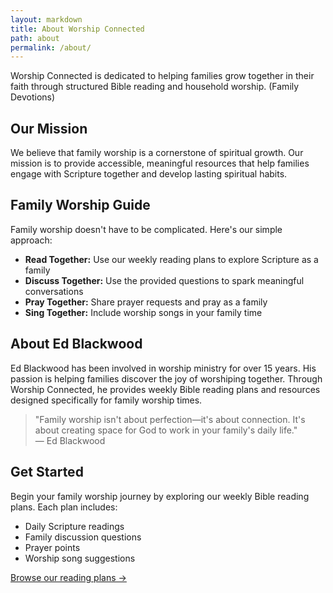 ```yaml
---
layout: markdown
title: About Worship Connected
path: about
permalink: /about/
---
```

<div class="lead text-xl text-gray-600 mb-8">
Worship Connected is dedicated to helping families grow together in their faith through structured Bible reading and household worship. (Family Devotions)</div>



## Our Mission

We believe that family worship is a cornerstone of spiritual growth. Our mission is to provide accessible, meaningful resources that help families engage with Scripture together and develop lasting spiritual habits.

## Family Worship Guide

Family worship doesn't have to be complicated. Here's our simple approach:

* **Read Together:** Use our weekly reading plans to explore Scripture as a family
* **Discuss Together:** Use the provided questions to spark meaningful conversations
* **Pray Together:** Share prayer requests and pray as a family
* **Sing Together:** Include worship songs in your family time

## About Ed Blackwood

Ed Blackwood has been involved in worship ministry for over 15 years. His passion is helping families discover the joy of worshiping together. Through Worship Connected, he provides weekly Bible reading plans and resources designed specifically for family worship times.

<div class="bg-blue-50 border-l-4 border-blue-500 p-4 my-8">
  <blockquote class="text-lg italic text-gray-700">
    "Family worship isn't about perfection—it's about connection. It's about creating space for God to work in your family's daily life."
    <footer class="mt-2 text-gray-600">— Ed Blackwood</footer>
  </blockquote>
</div>

## Get Started

Begin your family worship journey by exploring our weekly Bible reading plans. Each plan includes:

* Daily Scripture readings
* Family discussion questions
* Prayer points
* Worship song suggestions

<div class="mt-8">
  <a href="/notes" class="inline-block bg-blue-600 text-white px-6 py-3 rounded-lg hover:bg-blue-700 transition-colors duration-300">
    Browse our reading plans →
  </a>
</div>